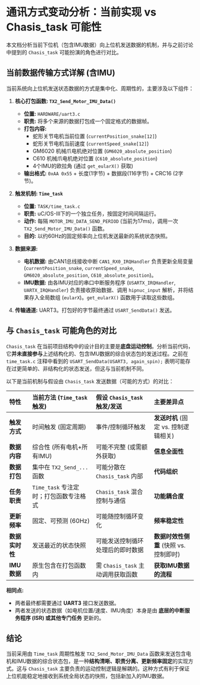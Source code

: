 # 通讯方式变动分析：当前实现 vs Chasis_task 可能性

本文档分析当前下位机（包含IMU数据）向上位机发送数据的机制，并与之前讨论中提到的 `Chasis_task` 可能扮演的角色进行对比。

## 当前数据传输方式详解 (含IMU)

当前系统向上位机发送状态数据的方式是集中化、周期性的，主要涉及以下组件：

1.  **核心打包函数: `TX2_Send_Motor_IMU_Data()`**
    *   **位置:** `HARDWARE/uart3.c`
    *   **职责:** 将多个来源的数据打包成一个固定格式的数据帧。
    *   **打包内容:**
        *   蛇形关节电机当前位置 (`currentPosition_snake[12]`)
        *   蛇形关节电机当前速度 (`currentSpeed_snake[12]`)
        *   GM6020 机械爪电机绝对位置 (`GM6020_absolute_position`)
        *   C610 机械爪电机绝对位置 (`C610_absolute_position`)
        *   4个IMU的欧拉角 (通过 `get_eularX()` 获取)
    *   **输出格式:** `0xAA 0x55` + 长度(1字节) + 数据段(116字节) + CRC16 (2字节)。

2.  **触发机制: `Time_task`**
    *   **位置:** `TASK/time_task.c`
    *   **职责:** uC/OS-III下的一个独立任务，按固定时间间隔运行。
    *   **动作:** 每隔 `MOTOR_IMU_DATA_SEND_PERIOD` (当前为17ms)，调用一次 `TX2_Send_Motor_IMU_Data()` 函数。
    *   **目的:** 以约60Hz的固定频率向上位机发送最新的系统状态快照。

3.  **数据来源:**
    *   **电机数据:** 由CAN1总线接收中断 `CAN1_RX0_IRQHandler` 负责更新全局变量 (`currentPosition_snake`, `currentSpeed_snake`, `GM6020_absolute_position`, `C610_absolute_position`)。
    *   **IMU数据:** 由各IMU对应的串口中断服务程序 (`USARTX_IRQHandler`, `UARTX_IRQHandler`) 负责接收原始数据、调用 `hipnuc_input` 解析，并将结果存入全局数组 (`eularX`)。`get_eularX()` 函数用于读取这些数组。

4.  **传输通道:** UART3。打包好的字节最终通过 `USART_SendData()` 发送。

## 与 `Chasis_task` 可能角色的对比

`Chasis_task` 在当前项目结构中的设计目的主要是**底盘运动控制**。分析当前代码，它**并未直接参与**上述结构化的、包含IMU数据的综合状态包的发送过程。之前在 `time_task.c` 注释中看到的 `USART_SendData(USART3, again_spin);` 表明可能存在过更简单的、非结构化的状态发送，但这与当前机制不同。

以下是当前机制与假设由 `Chasis_task` 发送数据（可能的方式）的对比：

| 特性           | 当前方法 (`Time_task` 触发)             | 假设 `Chasis_task` 触发/发送       | **主要差异点**                                   |
| :------------- | :-------------------------------------- | :----------------------------------- | :--------------------------------------------- |
| **触发方式**   | 时间触发 (固定周期)                     | 事件/控制循环触发                    | **发送时机** (固定 vs. 控制逻辑相关)             |
| **数据内容**   | 综合性 (所有电机+所有IMU)               | 可能不完整 (或需额外获取)            | **信息全面性**                                 |
| **数据打包**   | 集中在 `TX2_Send_...` 函数              | 可能分散在 `Chasis_task` 内部        | **代码组织**                                   |
| **任务职责**   | `Time_task` 专注定时；打包函数专注格式 | `Chasis_task` 混合控制与通信         | **功能耦合度**                                 |
| **更新频率**   | 固定、可预测 (60Hz)                   | 可能随控制循环变化                   | **频率稳定性**                                 |
| **数据实时性** | 发送最近的状态快照                      | 可能发送控制循环处理后的即时数据     | **数据时效性侧重** (快照 vs. 控制即时)       |
| **IMU数据**    | 原生包含在打包函数内                    | 需 `Chasis_task` 主动调用获取函数    | **获取IMU数据的流程**                         |

**相同点:**

*   两者最终都需要通过 **UART3** 接口发送数据。
*   两者发送的状态数据（如电机位置/速度、IMU角度）本身是由 **底层的中断服务程序 (ISR) 或其他专门任务** 更新的。

## 结论

当前采用由 `Time_task` 周期性触发 `TX2_Send_Motor_IMU_Data` 函数来发送包含电机和IMU数据的综合状态包，是一种**结构清晰、职责分离、更新频率固定**的实现方式。这与 `Chasis_task` 主要负责的运动控制逻辑是解耦的。这种方式有利于保证上位机能稳定地接收到系统全局状态的快照，包括新加入的IMU数据。

